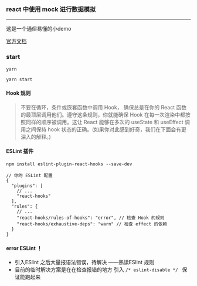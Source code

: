 ### react 中使用 mock 进行数据模拟

---



这是一个通俗易懂的小demo

[官方文档](http://mockjs.com/)

### start
`yarn `

`yarn start `

#### Hook 规则
> 不要在循环，条件或嵌套函数中调用 Hook， 确保总是在你的 React 函数的最顶层调用他们。遵守这条规则，你就能确保 Hook 在每一次渲染中都按照同样的顺序被调用。这让 React 能够在多次的 useState 和 useEffect 调用之间保持 hook 状态的正确。(如果你对此感到好奇，我们在下面会有更深入的解释。)

#### ESLint 插件
`npm install eslint-plugin-react-hooks --save-dev`
```shell
// 你的 ESLint 配置
{
  "plugins": [
    // ...
    "react-hooks"
  ],
  "rules": {
    // ...
    "react-hooks/rules-of-hooks": "error", // 检查 Hook 的规则
    "react-hooks/exhaustive-deps": "warn" // 检查 effect 的依赖
  }
}
```

#### error ESLint ！

- 引入ESlint 之后大量报语法错误，待解决 ——熟读ESlint 规则
- 目前的临时解决方案是在在检查报错的地方 引入  ` /* eslint-disable */  ` 保证能跑起来




